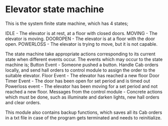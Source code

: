 # Elevator state machine
This is the system finite state machine, which has 4 states;

IDLE - The elevator is at rest, at a floor with closed doors.
MOVING - The elevator is moving.
DOOROPEN - The elevator is at a floor with the door open.
POWERLOSS - The elevator is trying to move, but it is not capable.

The state machine take appropriate actions corresponding to its current state when different events occur. The events which may occur to the state machine is;
Button Event - Someone pushed a button. Handle Cab orders locally, and send hall orders to control module to assign the order to the suitable elevator.
Floor Event - The elevator has reached a new floor
Door Timer Event - The door has been open for set period and is timed out
Powerloss event - The elevator has been moving for a set period and not reached a new floor.
Messages from the control module - Concrete actions which must be done, such as illuminate and darken lights, new hall orders and clear orders.


This module also contains backup functions, which saves all its Cab orders in a txt file in case of the program gets terminated and needs to reinitialize.  
